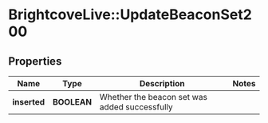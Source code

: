 # BrightcoveLive::UpdateBeaconSet200

## Properties
Name | Type | Description | Notes
------------ | ------------- | ------------- | -------------
**inserted** | **BOOLEAN** | Whether the beacon set was added successfully | 


